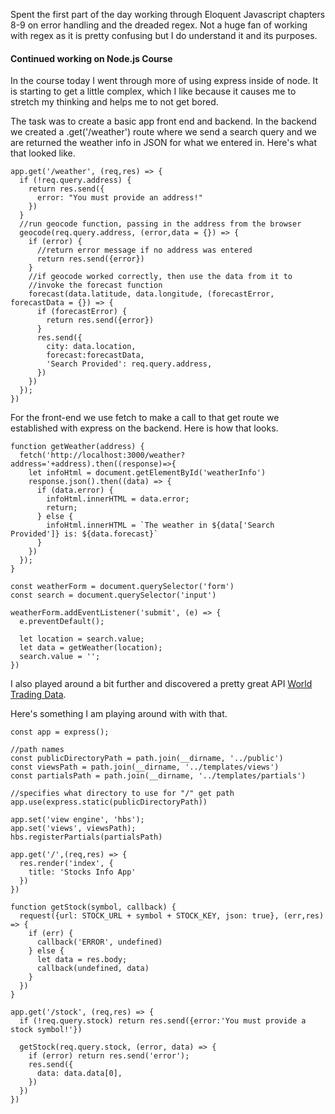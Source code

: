 Spent the first part of the day working through Eloquent Javascript chapters 8-9 on error handling and the dreaded regex. Not a huge fan of working with regex as it is pretty confusing but I do understand it and its purposes.

#### Continued working on Node.js Course
In the course today I went through more of using express inside of node. It is starting to get a little complex, which I like because it causes me to stretch my thinking and helps me to not get bored.

The task was to create a basic app front end and backend. In the backend we created a .get('/weather') route where we send a search query and we are returned the weather info in JSON for what we entered in. Here's what that looked like.

```
app.get('/weather', (req,res) => {
  if (!req.query.address) {
    return res.send({
      error: "You must provide an address!"
    })
  }
  //run geocode function, passing in the address from the browser
  geocode(req.query.address, (error,data = {}) => {
    if (error) {
      //return error message if no address was entered
      return res.send({error})
    }
    //if geocode worked correctly, then use the data from it to
    //invoke the forecast function
    forecast(data.latitude, data.longitude, (forecastError, forecastData = {}) => {
      if (forecastError) {
        return res.send({error})
      }
      res.send({
        city: data.location,
        forecast:forecastData,
        'Search Provided': req.query.address,
      })
    })
  });
})
```

For the front-end we use fetch to make a call to that get route we established with express on the backend. Here is how that looks.

```
function getWeather(address) {
  fetch('http://localhost:3000/weather?address='+address).then((response)=>{
    let infoHtml = document.getElementById('weatherInfo')
    response.json().then((data) => {
      if (data.error) {
        infoHtml.innerHTML = data.error;
        return;
      } else {
        infoHtml.innerHTML = `The weather in ${data['Search Provided']} is: ${data.forecast}`
      }
    })
  });
}

const weatherForm = document.querySelector('form')
const search = document.querySelector('input')

weatherForm.addEventListener('submit', (e) => {
  e.preventDefault();

  let location = search.value;
  let data = getWeather(location);
  search.value = '';
})
```

I also played around a bit further and discovered a pretty great API [World Trading Data](https://www.worldtradingdata.com/).

Here's something I am playing around with with that.

```
const app = express();

//path names
const publicDirectoryPath = path.join(__dirname, '../public')
const viewsPath = path.join(__dirname, '../templates/views')
const partialsPath = path.join(__dirname, '../templates/partials')

//specifies what directory to use for "/" get path
app.use(express.static(publicDirectoryPath))

app.set('view engine', 'hbs');
app.set('views', viewsPath);
hbs.registerPartials(partialsPath)

app.get('/',(req,res) => {
  res.render('index', {
    title: 'Stocks Info App'
  })
})

function getStock(symbol, callback) {
  request({url: STOCK_URL + symbol + STOCK_KEY, json: true}, (err,res) => {
    if (err) {
      callback('ERROR', undefined)
    } else {
      let data = res.body;
      callback(undefined, data)
    }
  })
}

app.get('/stock', (req,res) => {
  if (!req.query.stock) return res.send({error:'You must provide a stock symbol!'})

  getStock(req.query.stock, (error, data) => {
    if (error) return res.send('error');
    res.send({
      data: data.data[0],
    })
  })
})
```
